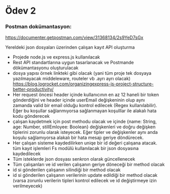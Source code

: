 # Ödev 2

### Postman dokümantasyon:
https://documenter.getpostman.com/view/31368134/2s9YeD7sGx


Yereldeki json dosyaları üzerinden çalışan kayıt API oluşturma

* Projede node.js ve express.js kullanılacak
* Rest API standartlarına uygun tasarlanacak ve Postmande dökümantasyonu
oluşturulacak
* dosya yapısı örnek linkteki gibi olacak (yani tüm proje tek dosyaya yazılmayacak
middeleware, routeler vb .ayrı ayrı olacak) https://blog.logrocket.com/organizingexpress-js-project-structure-better-productivity/
* Her request öncesi header içinde kullanıcının en az 12 haneli bir token
gönderdiğini ve header içinde userEmail değişkeninin olup aynı zamanda valid
bir email olduğu kontrol edilecek (Regex kullanılabilir). Eğer bu koşullar
sağlanmıyorsa sağlanmayan koşulllar ile alakalı hata kodu gönderecek
* çalışan kaydetmek için post methodu olacak ve içinde {name: String, age: Number,
stillEmloyee: Boolean} değişkenleri ve doğru değişken tiplerini zorunlu olarak
isteyecek. Eğer tipler ve değişkenler aynı anda koşulu sağlamıyorsa alakalı bir
hata mesajı geriye döndürecek.
* Her çalışan sisteme kaydedilirken uniqe bir id değeri çalışana atacak. tüm kayıt
işlemleri Fs modülü kullanılacak bir json dosyasına kaydedilecek
* Tüm isteklerde json dosyası senkron olarak güncellenecek
* Tüm çalışanları ve id verilen çalışanın geriye döneceği bir method olacak
* id si gönderilen çalışanın silindiği bir method olacak
* id si gönderilen çalışanın verilerinin update edildiği bir method olacak (varsa
zorunlu verilerin tipleri kontrol edilecek ve id değiştirmeye izin verilmeyecek)